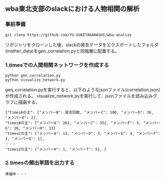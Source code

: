 ## wba東北支部のslackにおける人物相関の解析

### 事前準備
```
git clone https://github.com/YU-SUKETAKAHASHI/wba-analize
```
リポジトリをクローンした後、slackの発言データをエクスポートしたフォルダ(mather_data)をgen_correlation.pyと同階層に配置する。

### 1.timesでの人間相関ネットワークを作成する
```
python gen_correlation.py
python visualize_network.py
```
gen_correlation.pyを実行すると、以下のようなjsonファイル(correlation.json)が作成される。
visualize_network.pyを実行して、jsonファイルを読み込みグラフに描画する。
```
{"timesAの主": {"メンバーB": 発言回数, "メンバーC": 100, "メンバーD": 36, "メンバーE": 2}, 
"timesBの主": {"メンバーA": 261, "メンバーC": 352, "メンバーF": 5, "メンバーG": 26, "メンバーH": 13}
"timesCの主": {"メンバーA": 13, "メンバーD": 3, "メンバーE": 4, "メンバーF": 3, "メンバーG": 1}, 
・・・
"timesZの主": {"メンバーH": 1, "メンバーT": 5}, }
```

### 2.timesの頻出単語を出力する
```
準備中・・・
```
